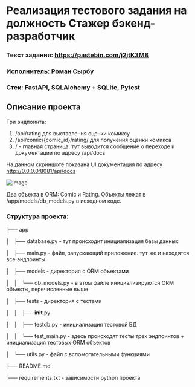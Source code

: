 # Реализация тестового задания на должность Стажер бэкенд-разработчик
### Текст задания: https://pastebin.com/j2jtK3M8
### Исполнитель: Роман Сырбу
### Стек: FastAPI, SQLAlchemy + SQLite, Pytest

## Описание проекта
Три эндпоинта: 
1. /api/rating для выставления оценки комиксу
2. /api/comic/{comic_id}/rating/ для получения оценки комикса
3. / - главная страница. тут выводится сообщение о переходе к документации по адресу /api/docs

На данном скриншоте показана UI документация по адресу http://0.0.0.0:8081/api/docs

![image](https://github.com/sssyrbu/test_task__backend_comic/assets/68150627/835e399e-1728-404d-ade6-a6473114940d)

Два объекта в ORM: Comic и Rating. Объекты лежат в /app/models/db_models.py в исходном коде.

### Структура проекта:
├── app

│   ├── database.py - тут происходит инициализация базы данных

│   ├── main.py - файл, запускающий приложение. тут же и находятся все эндпоинты

│   ├── models - директория с ORM объектами

│   │   └── db_models.py - в этом файле инициализируются ORM объекты, перечисленные выше

│   ├── tests - директория с тестами

│   │   ├── __init__.py

│   │   ├── testdb.py - инициализация тестовой БД

│   │   └── test_main.py - здесь происходят тесты трех эндпоинтов + инициализация тестовых ORM объектов

│   └── utils.py - файл с вспомогательными функциями

├── README.md

└── requirements.txt - зависимости python проекта

